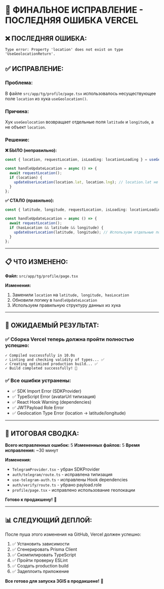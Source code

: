 # 🎯 ФИНАЛЬНОЕ ИСПРАВЛЕНИЕ - ПОСЛЕДНЯЯ ОШИБКА VERCEL

## ❌ **ПОСЛЕДНЯЯ ОШИБКА:**
```
Type error: Property 'location' does not exist on type 'UseGeolocationReturn'.
```

## ✅ **ИСПРАВЛЕНИЕ:**

### **Проблема:**
В файле `src/app/tg/profile/page.tsx` использовалось несуществующее поле `location` из хука `useGeolocation()`.

### **Причина:**
Хук `useGeolocation` возвращает отдельные поля `latitude` и `longitude`, а не объект `location`.

### **Решение:**

**❌ БЫЛО (неправильно):**
```typescript
const { location, requestLocation, isLoading: locationLoading } = useGeolocation();

const handleUpdateLocation = async () => {
  await requestLocation();
  if (location) {
    updateUserLocation(location.lat, location.lng); // location.lat не существует!
  }
};
```

**✅ СТАЛО (правильно):**
```typescript
const { latitude, longitude, requestLocation, isLoading: locationLoading, hasLocation } = useGeolocation();

const handleUpdateLocation = async () => {
  await requestLocation();
  if (hasLocation && latitude && longitude) {
    updateUserLocation(latitude, longitude); // Используем отдельные поля
  }
};
```

---

## 📋 **ЧТО ИЗМЕНЕНО:**

**Файл:** `src/app/tg/profile/page.tsx`

**Изменения:**
1. Заменили `location` на `latitude, longitude, hasLocation`
2. Обновили логику в `handleUpdateLocation`
3. Используем правильную структуру данных из хука

---

## 🚀 **ОЖИДАЕМЫЙ РЕЗУЛЬТАТ:**

### ✅ **Сборка Vercel теперь должна пройти полностью успешно:**
```
✓ Compiled successfully in 10.0s
✓ Linting and checking validity of types... ✅
✓ Creating optimized production build... ✅
✓ Build completed successfully! 🎉
```

### ✅ **Все ошибки устранены:**
- ✅ SDK Import Error (SDKProvider)
- ✅ TypeScript Error (avatarUrl типизация)
- ✅ React Hook Warning (dependencies)
- ✅ JWTPayload Role Error
- ✅ Geolocation Type Error (location → latitude/longitude)

---

## 🎉 **ИТОГОВАЯ СВОДКА:**

**Всего исправленных ошибок:** 5
**Измененных файлов:** 5
**Время исправления:** ~30 минут

**Изменения:**
- `TelegramProvider.tsx` - убран SDKProvider
- `auth/telegram/route.ts` - исправлена типизация
- `use-telegram-auth.ts` - исправлены Hook dependencies  
- `auth/verify/route.ts` - убрано payload.role
- `profile/page.tsx` - исправлено использование геолокации

**Готово к продакшену!** 🚀

---

## 📊 **СЛЕДУЮЩИЙ ДЕПЛОЙ:**

После пуша этого изменения на GitHub, Vercel должен успешно:
1. ✅ Установить зависимости
2. ✅ Сгенерировать Prisma Client  
3. ✅ Скомпилировать TypeScript
4. ✅ Пройти проверку ESLint
5. ✅ Создать production build
6. ✅ Задеплоить приложение

**Все готово для запуска 3GIS в продакшене!** 🎯
